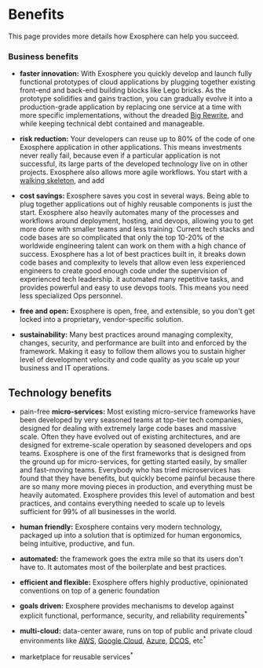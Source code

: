 # Benefits

This page provides more details how Exosphere can help you succeed.


### Business benefits

* __faster innovation:__
  With Exosphere you quickly develop and launch fully functional prototypes
  of cloud applications
  by plugging together existing front-end and back-end building blocks
  like Lego bricks.
  As the prototype solidifies and gains traction,
  you can gradually evolve it into a production-grade application
  by replacing one service at a time with more specific implementations,
  without the dreaded [Big Rewrite](http://onstartups.com/tabid/3339/bid/2596/Why-You-Should-Almost-Never-Rewrite-Your-Software.aspx),
  and while keeping technical debt contained and manageable.

* __risk reduction:__
  Your developers can reuse up to 80% of the code of one Exosphere application in other applications.
  This means investments never really fail,
  because even if a particular application is not successful,
  its large parts of the developed technology live on in other projects.
  Exosphere also allows more agile workflows.
  You start with a [walking skeleton](http://blog.codeclimate.com/blog/2014/03/20/kickstart-your-next-project-with-a-walking-skeleton),
  and add

* __cost savings:__
  Exosphere saves you cost in several ways.
  Being able to plug together applications out of highly reusable components
  is just the start.
  Exosphere also heavily automates many of the processes and workflows
  around deployment, hosting, and devops,
  allowing you to get more done with smaller teams and less training.
  Current tech stacks and code bases are so complicated
  that only the top 10-20% of the worldwide engineering talent can work on them
  with a high chance of success.
  Exosphere has a lot of best practices built in,
  it breaks down code bases and complexity to levels
  that allow even less experienced engineers to create good enough code
  under the supervision of experienced tech leadership.
  it automated many repetitive tasks,
  and provides powerful and easy to use devops tools.
  This means you need less specialized Ops personnel.

* __free and open:__
  Exosphere is open, free, and extensible,
  so you don't get locked into a proprietary, vendor-specific solution.

* __sustainability:__
  Many best practices around managing complexity, changes, security, and performance
  are built into and enforced by the framework.
  Making it easy to follow them allows you to
  sustain higher level of development velocity and code quality
  as you scale up your business and IT operations.


## Technology benefits


- pain-free __micro-services:__
  Most existing micro-service frameworks have been developed by
  very seasoned teams at top-tier tech companies,
  designed for dealing with extremely large code bases and massive scale.
  Often they have evolved out of existing architectures,
  and are designed for extreme-scale operation by seasoned developers and ops teams.
  Exosphere is one of the first frameworks
  that is designed from the ground up for micro-services,
  for getting started easily, by smaller and fast-moving teams.
  Everybody who has tried microservices has found that they have benefits,
  but quickly become painful because there are so many more moving pieces in production,
  and everything must be heavily automated.
  Exosphere provides this level of automation and best practices,
  and contains everything needed to scale up to levels sufficient for 99% of all businesses in the world.

- __human friendly:__
  Exosphere contains very modern technology,
  packaged up into a solution that is optimized for
  human ergonomics, being intuitive, productive, and fun.

- __automated:__
  the framework goes the extra mile so that its users don't have to.
  It automates most of the boilerplate and best practices.

- __efficient and flexible:__
  Exosphere offers highly productive, opinionated conventions
  on top of a generic foundation

- __goals driven:__
  Exosphere provides mechanisms to develop against explicit
  functional, performance, security, and reliability requirements<sup>&#42;</sup>

- __multi-cloud:__
  data-center aware, runs on top of public and private cloud environments
  like [AWS](https://aws.amazon.com),
  [Google Cloud](https://cloud.google.com),
  [Azure](https://azure.microsoft.com),
  [DCOS](https://dcos.io), etc<sup>&#42;</sup>

- marketplace for reusable services<sup>&#42;</sup>


